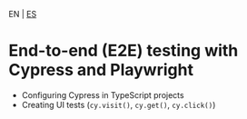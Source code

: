 <!-- MULTILANGUAJE MENU START -->
EN | [ES](https://lckpig.gitbook.io/es-practical-dev-handbook/typescript/automation-testing/e2e-testing-cypress-playwright)
<!-- MULTILANGUAJE MENU END -->

# End-to-end (E2E) testing with Cypress and Playwright

- Configuring Cypress in TypeScript projects
- Creating UI tests (`cy.visit()`, `cy.get()`, `cy.click()`) 